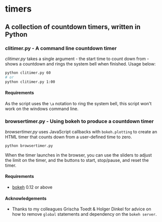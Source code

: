 <link
    href="http://cdn.pydata.org/bokeh/release/bokeh-0.12.0.min.css"
    rel="stylesheet" type="text/css">
<link
    href="http://cdn.pydata.org/bokeh/release/bokeh-widgets-0.12.0.min.css"
    rel="stylesheet" type="text/css">

<script src="http://cdn.pydata.org/bokeh/release/bokeh-0.12.0.min.js"></script>
<script src="http://cdn.pydata.org/bokeh/release/bokeh-widgets-0.12.0.min.js"></script>

# timers
## A collection of countdown timers, written in Python

### clitimer.py - A command line countdown timer

_clitimer.py_ takes a single argument - the start time to count down from - shows a countdown and rings the system bell when finished. Usage below:

```Bash
python clitimer.py 60
# or
python clitimer.py 1:00
```

#### Requirements
As the script uses the `\a` notation to ring the system bell, this script won't work on the windows command line.

### browsertimer.py - Using bokeh to produce a countdown timer

_browsertimer.py_ uses JavaScript callbacks with `bokeh.plotting` to create an HTML timer that counts down from a user-defined time to zero.

```Bash
python browsertimer.py
```

When the timer launches in the browser, you can use the sliders to adjust the limit on the timer, and the buttons to start, stop/pause, and reset the timer.

<script type="text/javascript">
    Bokeh.$(function() {
    var docs_json = {"686e6993-5830-42de-a9db-d55b28c73143":{"roots":{"references":[{"attributes":{"children":[{"id":"e70f0069-c820-420a-a4b0-f49553bcc8b7","type":"Slider"}]},"id":"0726e774-48ac-4447-a452-b35983763c81","type":"WidgetBox"},{"attributes":{"axis_line_color":{"value":null},"formatter":{"id":"7f03b151-3268-4bcb-a892-287a9c211d52","type":"BasicTickFormatter"},"major_label_text_color":{"value":null},"major_tick_line_color":{"value":null},"minor_tick_line_color":{"value":null},"plot":{"id":"ebb07794-85de-4b49-8396-d2ecebe395a2","subtype":"Figure","type":"Plot"},"ticker":{"id":"9d4bb676-6365-42dd-9e79-d1adf0695618","type":"BasicTicker"}},"id":"b49ebea5-a4ab-4740-b6ae-b667a9a52bcc","type":"LinearAxis"},{"attributes":{"callback":null,"end":8,"start":-8},"id":"f4876aa9-4a0a-4240-9314-f6fed2b382d7","type":"Range1d"},{"attributes":{"args":{"mins_slider":{"id":"28abf2aa-9e06-4cab-a480-54129711827a","type":"Slider"},"secs_slider":{"id":"e70f0069-c820-420a-a4b0-f49553bcc8b7","type":"Slider"},"source":{"id":"69deee5c-0cf8-4920-adfb-eb4ac356634c","type":"ColumnDataSource"},"start_button":{"id":"818f6229-4f1c-4332-b705-20381da1fe27","type":"Button"}},"code":"\n    var data = source.get('data');\n    var input_mins = mins_slider.get('value');\n    var input_secs = secs_slider.get('value');\n    time_string = data['time_string'];\n    time_remaining = data['time_remaining'];\n    start_button_id = start_button.get('id');\n    start_button_element = document.querySelector('#modelid_' + start_button_id + '>button');\n    start_time = data['start_time'];\n    start_time[0] = (input_mins * 60) + (input_secs);\n    if (start_button_element.hasAttribute('disabled')) {\n    } else {\n        time_remaining[0] = start_time[0];\n        time_string[0] = ('0' + Math.floor(time_remaining[0] / 60)).slice(-2) + ':' + ('0' + Math.floor(time_remaining[0] % 60)).slice(-2);\n    }\n    source.trigger('change');\n"},"id":"2d3ecbeb-e8b4-440f-890c-e050e6bde653","type":"CustomJS"},{"attributes":{"children":[{"id":"e63c4bae-94d1-4278-9f5e-33af98ad7c7c","type":"Row"},{"id":"287f0ddf-acfc-43f3-b0ab-dfecd666672f","type":"Row"},{"id":"ebb07794-85de-4b49-8396-d2ecebe395a2","subtype":"Figure","type":"Plot"}]},"id":"f1c0c82a-9e0b-46f6-a194-5e86c4b4f9de","type":"Column"},{"attributes":{"grid_line_color":{"value":null},"plot":{"id":"ebb07794-85de-4b49-8396-d2ecebe395a2","subtype":"Figure","type":"Plot"},"ticker":{"id":"9d4bb676-6365-42dd-9e79-d1adf0695618","type":"BasicTicker"}},"id":"182b1703-5892-4456-a85f-2d9763fd2743","type":"Grid"},{"attributes":{"children":[{"id":"818f6229-4f1c-4332-b705-20381da1fe27","type":"Button"}]},"id":"4491e8d5-36e5-4378-9425-442e97ba7652","type":"WidgetBox"},{"attributes":{"callback":{"id":"3e98b880-6b58-4d08-a3aa-d6f5818334d0","type":"CustomJS"},"icon":null,"label":"Start"},"id":"818f6229-4f1c-4332-b705-20381da1fe27","type":"Button"},{"attributes":{"callback":{"id":"2d3ecbeb-e8b4-440f-890c-e050e6bde653","type":"CustomJS"},"end":59,"step":1,"title":"Seconds","value":0},"id":"e70f0069-c820-420a-a4b0-f49553bcc8b7","type":"Slider"},{"attributes":{"active_drag":"auto","active_scroll":"auto","active_tap":"auto"},"id":"7f884df0-bcc2-4e33-b6a5-a888a6df2030","type":"Toolbar"},{"attributes":{"callback":{"id":"2d3ecbeb-e8b4-440f-890c-e050e6bde653","type":"CustomJS"},"end":99,"step":1,"title":"Minutes","value":5},"id":"28abf2aa-9e06-4cab-a480-54129711827a","type":"Slider"},{"attributes":{},"id":"3c0c95c4-e23a-4ec8-8e3c-34bc25b8497f","type":"BasicTickFormatter"},{"attributes":{"args":{"reset_button":{"id":"fe891c25-f2d6-46ba-9373-80a5993c2699","type":"Button"},"source":{"id":"69deee5c-0cf8-4920-adfb-eb4ac356634c","type":"ColumnDataSource"},"start_button":{"id":"818f6229-4f1c-4332-b705-20381da1fe27","type":"Button"},"stop_button":{"id":"0fa4750b-92f3-4786-b89f-cc1571de30b5","type":"Button"}},"code":"\n    function disable_button(button) {\n        button_id = button.get('id');\n        button_element = document.querySelector('#modelid_' + button_id + '>button');\n        button_element.setAttribute('disabled');\n    }\n    function enable_button(button) {\n        button_id = button.get('id');\n        button_element = document.querySelector('#modelid_' + button_id + '>button');\n        button_element.removeAttribute('disabled');\n    }\n    var data = source.get('data');\n    interval_id = data['interval_id'];\n    function countdown() {\n        start_time = data['start_time'];\n        time_remaining = data['time_remaining'];\n        time_string = data['time_string'];\n        text_color = data['text_color'];\n        fill_color = data['fill_color'];\n        if (time_remaining[0] == 0) {\n            if (text_color[0] == '#ffffff') {\n                text_color[0] = '#ff0000';\n            }else {\n                text_color[0] = '#ffffff';\n            }\n        }else{\n            time_remaining[0]--;\n            time_string[0] = ('0' + Math.floor(time_remaining[0] / 60)).slice(-2) + ':' + ('0' + Math.floor(time_remaining[0] % 60)).slice(-2);\n            if (time_remaining[0] <= start_time[0]/10) {\n                fill_color[0] = '#ff0000';\n            }\n        }\n        source.trigger('change');\n    }\n    disable_button(start_button);\n    enable_button(stop_button);\n    enable_button(reset_button);\n    interval_id[0] = setInterval(countdown, 1000);\n    source.trigger('change');\n"},"id":"3e98b880-6b58-4d08-a3aa-d6f5818334d0","type":"CustomJS"},{"attributes":{"data_source":{"id":"69deee5c-0cf8-4920-adfb-eb4ac356634c","type":"ColumnDataSource"},"glyph":{"id":"9f520b1e-5cec-4b4a-a01c-8ee876e4c0a6","type":"Text"},"hover_glyph":null,"name":"timer","nonselection_glyph":{"id":"6175059e-eef6-4bf5-97b9-19a43a6a7807","type":"Text"},"selection_glyph":null},"id":"42d8e341-90db-472c-ab4d-4447c5e7f037","type":"GlyphRenderer"},{"attributes":{"fill_color":{"field":"fill_color"},"height":{"units":"data","value":10},"line_color":{"value":null},"width":{"units":"data","value":16},"x":{"field":"x"},"y":{"field":"y"}},"id":"ea65a777-6169-4ecc-b1d8-69e21df80275","type":"Rect"},{"attributes":{"callback":{"id":"18c774be-10e5-4a6c-baa6-95ce36a1c0b7","type":"CustomJS"},"icon":null,"label":"Reset"},"id":"fe891c25-f2d6-46ba-9373-80a5993c2699","type":"Button"},{"attributes":{},"id":"9d4bb676-6365-42dd-9e79-d1adf0695618","type":"BasicTicker"},{"attributes":{},"id":"4ff78272-957d-4d83-b29d-6053b4afe18b","type":"ToolEvents"},{"attributes":{"children":[{"id":"4491e8d5-36e5-4378-9425-442e97ba7652","type":"WidgetBox"},{"id":"509e0259-35c5-4d20-b0c0-5d448aedf92d","type":"WidgetBox"},{"id":"c22c24b1-312e-494f-beaf-97ca754922d3","type":"WidgetBox"}]},"id":"287f0ddf-acfc-43f3-b0ab-dfecd666672f","type":"Row"},{"attributes":{"children":[{"id":"fe891c25-f2d6-46ba-9373-80a5993c2699","type":"Button"}]},"id":"c22c24b1-312e-494f-beaf-97ca754922d3","type":"WidgetBox"},{"attributes":{"plot":null,"text":null},"id":"c50c535a-dc43-4ec4-bb0e-6139aa5eebab","type":"Title"},{"attributes":{"callback":null,"end":5,"start":-5},"id":"85372945-102d-462a-a049-4fa32b7935be","type":"Range1d"},{"attributes":{"axis_line_color":{"value":null},"formatter":{"id":"3c0c95c4-e23a-4ec8-8e3c-34bc25b8497f","type":"BasicTickFormatter"},"major_label_text_color":{"value":null},"major_tick_line_color":{"value":null},"minor_tick_line_color":{"value":null},"plot":{"id":"ebb07794-85de-4b49-8396-d2ecebe395a2","subtype":"Figure","type":"Plot"},"ticker":{"id":"48487e8b-ec80-480a-80ea-60d06002a9cd","type":"BasicTicker"}},"id":"5298f0ab-9b89-4964-848d-6264b13fae5a","type":"LinearAxis"},{"attributes":{"dimension":1,"grid_line_color":{"value":null},"plot":{"id":"ebb07794-85de-4b49-8396-d2ecebe395a2","subtype":"Figure","type":"Plot"},"ticker":{"id":"48487e8b-ec80-480a-80ea-60d06002a9cd","type":"BasicTicker"}},"id":"ae8fe0f3-b9c5-40c5-a8c5-8a26a192e7bf","type":"Grid"},{"attributes":{"args":{"reset_button":{"id":"fe891c25-f2d6-46ba-9373-80a5993c2699","type":"Button"},"source":{"id":"69deee5c-0cf8-4920-adfb-eb4ac356634c","type":"ColumnDataSource"},"start_button":{"id":"818f6229-4f1c-4332-b705-20381da1fe27","type":"Button"},"stop_button":{"id":"0fa4750b-92f3-4786-b89f-cc1571de30b5","type":"Button"}},"code":"\n    function disable_button(button) {\n        button_id = button.get('id');\n        button_element = document.querySelector('#modelid_' + button_id + '>button');\n        button_element.setAttribute('disabled');\n    }\n    function enable_button(button) {\n        button_id = button.get('id');\n        button_element = document.querySelector('#modelid_' + button_id + '>button');\n        button_element.removeAttribute('disabled');\n    }\n    var data = source.get('data');\n    interval_id = data['interval_id'];\n    start_time = data['start_time'];\n    time_remaining = data['time_remaining'];\n    time_string = data['time_string'];\n    text_color = data['text_color'];\n    fill_color = data['fill_color'];\n    text_color[0] = '#ffffff';\n    fill_color[0] = '78c400';\n    if (interval_id[0] != 0) {\n        clearInterval(interval_id[0]);\n    }\n    time_remaining[0] = start_time[0];\n    time_string[0] = ('0' + Math.floor(time_remaining[0] / 60)).slice(-2) + ':' + ('0' + Math.floor(time_remaining[0] % 60)).slice(-2);\n    enable_button(start_button);\n    disable_button(stop_button);\n    disable_button(reset_button);\n    source.trigger('change');\n"},"id":"18c774be-10e5-4a6c-baa6-95ce36a1c0b7","type":"CustomJS"},{"attributes":{"below":[{"id":"b49ebea5-a4ab-4740-b6ae-b667a9a52bcc","type":"LinearAxis"}],"left":[{"id":"5298f0ab-9b89-4964-848d-6264b13fae5a","type":"LinearAxis"}],"plot_height":400,"renderers":[{"id":"b49ebea5-a4ab-4740-b6ae-b667a9a52bcc","type":"LinearAxis"},{"id":"182b1703-5892-4456-a85f-2d9763fd2743","type":"Grid"},{"id":"5298f0ab-9b89-4964-848d-6264b13fae5a","type":"LinearAxis"},{"id":"ae8fe0f3-b9c5-40c5-a8c5-8a26a192e7bf","type":"Grid"},{"id":"574743ab-5cde-4a79-9d92-39aaae51d2c5","type":"GlyphRenderer"},{"id":"42d8e341-90db-472c-ab4d-4447c5e7f037","type":"GlyphRenderer"}],"title":{"id":"c50c535a-dc43-4ec4-bb0e-6139aa5eebab","type":"Title"},"tool_events":{"id":"4ff78272-957d-4d83-b29d-6053b4afe18b","type":"ToolEvents"},"toolbar":{"id":"7f884df0-bcc2-4e33-b6a5-a888a6df2030","type":"Toolbar"},"x_range":{"id":"f4876aa9-4a0a-4240-9314-f6fed2b382d7","type":"Range1d"},"y_range":{"id":"85372945-102d-462a-a049-4fa32b7935be","type":"Range1d"}},"id":"ebb07794-85de-4b49-8396-d2ecebe395a2","subtype":"Figure","type":"Plot"},{"attributes":{"fill_alpha":{"value":0.1},"fill_color":{"value":"#1f77b4"},"height":{"units":"data","value":10},"line_alpha":{"value":0.1},"line_color":{"value":"#1f77b4"},"width":{"units":"data","value":16},"x":{"field":"x"},"y":{"field":"y"}},"id":"36e19e3e-8666-4862-86af-fc84b915166c","type":"Rect"},{"attributes":{},"id":"48487e8b-ec80-480a-80ea-60d06002a9cd","type":"BasicTicker"},{"attributes":{"children":[{"id":"adf9ecea-bd46-4ce7-bcca-21fe549f5ba3","type":"WidgetBox"},{"id":"0726e774-48ac-4447-a452-b35983763c81","type":"WidgetBox"}]},"id":"e63c4bae-94d1-4278-9f5e-33af98ad7c7c","type":"Row"},{"attributes":{},"id":"7f03b151-3268-4bcb-a892-287a9c211d52","type":"BasicTickFormatter"},{"attributes":{"data_source":{"id":"69deee5c-0cf8-4920-adfb-eb4ac356634c","type":"ColumnDataSource"},"glyph":{"id":"ea65a777-6169-4ecc-b1d8-69e21df80275","type":"Rect"},"hover_glyph":null,"name":"block","nonselection_glyph":{"id":"36e19e3e-8666-4862-86af-fc84b915166c","type":"Rect"},"selection_glyph":null},"id":"574743ab-5cde-4a79-9d92-39aaae51d2c5","type":"GlyphRenderer"},{"attributes":{"args":{"reset_button":{"id":"fe891c25-f2d6-46ba-9373-80a5993c2699","type":"Button"},"source":{"id":"69deee5c-0cf8-4920-adfb-eb4ac356634c","type":"ColumnDataSource"},"start_button":{"id":"818f6229-4f1c-4332-b705-20381da1fe27","type":"Button"},"stop_button":{"id":"0fa4750b-92f3-4786-b89f-cc1571de30b5","type":"Button"}},"code":"\n    function disable_button(button) {\n        button_id = button.get('id');\n        button_element = document.querySelector('#modelid_' + button_id + '>button');\n        button_element.setAttribute('disabled');\n    }\n    function enable_button(button) {\n        button_id = button.get('id');\n        button_element = document.querySelector('#modelid_' + button_id + '>button');\n        button_element.removeAttribute('disabled');\n    }\n    var data = source.get('data');\n    interval_id = data['interval_id'];\n    clearInterval(interval_id[0]);\n    enable_button(start_button);\n    disable_button(stop_button);\n    enable_button(reset_button);\n"},"id":"f772f8f0-99fb-4100-bc25-277e69c5930c","type":"CustomJS"},{"attributes":{"text":{"field":"time_string"},"text_align":"center","text_alpha":{"value":0.1},"text_baseline":"middle","text_color":{"value":"black"},"text_font_size":{"value":"100pt"},"x":{"field":"x"},"y":{"field":"y"}},"id":"6175059e-eef6-4bf5-97b9-19a43a6a7807","type":"Text"},{"attributes":{"text":{"field":"time_string"},"text_align":"center","text_alpha":{"value":0.75},"text_baseline":"middle","text_color":{"field":"text_color"},"text_font_size":{"value":"100pt"},"x":{"field":"x"},"y":{"field":"y"}},"id":"9f520b1e-5cec-4b4a-a01c-8ee876e4c0a6","type":"Text"},{"attributes":{"children":[{"id":"28abf2aa-9e06-4cab-a480-54129711827a","type":"Slider"}]},"id":"adf9ecea-bd46-4ce7-bcca-21fe549f5ba3","type":"WidgetBox"},{"attributes":{"children":[{"id":"0fa4750b-92f3-4786-b89f-cc1571de30b5","type":"Button"}],"disabled":true},"id":"509e0259-35c5-4d20-b0c0-5d448aedf92d","type":"WidgetBox"},{"attributes":{"callback":{"id":"f772f8f0-99fb-4100-bc25-277e69c5930c","type":"CustomJS"},"disabled":true,"icon":null,"label":"Stop"},"id":"0fa4750b-92f3-4786-b89f-cc1571de30b5","type":"Button"},{"attributes":{"callback":null,"column_names":["time_remaining","text_color","start_secs","fill_color","start_mins","start_time","interval_id","time_string","y","x","y","x"],"data":{"fill_color":["78c400"],"interval_id":[0],"start_mins":[5],"start_secs":[0],"start_time":[300],"text_color":["#ffffff"],"time_remaining":[300],"time_string":["05:00"],"x":[0],"y":[0]}},"id":"69deee5c-0cf8-4920-adfb-eb4ac356634c","type":"ColumnDataSource"}],"root_ids":["f1c0c82a-9e0b-46f6-a194-5e86c4b4f9de"]},"title":"Bokeh Application","version":"0.12.0"}};
    var render_items = [{"docid":"686e6993-5830-42de-a9db-d55b28c73143","elementid":"91f26131-3ead-43ea-ba85-9b4e8525ff9f","modelid":"f1c0c82a-9e0b-46f6-a194-5e86c4b4f9de"}];
    
    Bokeh.embed.embed_items(docs_json, render_items);
});
</script>

<div class="bk-root">
    <div class="plotdiv" id="91f26131-3ead-43ea-ba85-9b4e8525ff9f"></div>
</div>


#### Requirements
- [bokeh](http://bokeh.pydata.org/en/latest/index.html) 0.12 or above

#### Acknowledgements
- Thanks to my colleagues Grischa Toedt & Holger Dinkel for advice on how to remove `global` statements and dependency on the `bokeh server`.


